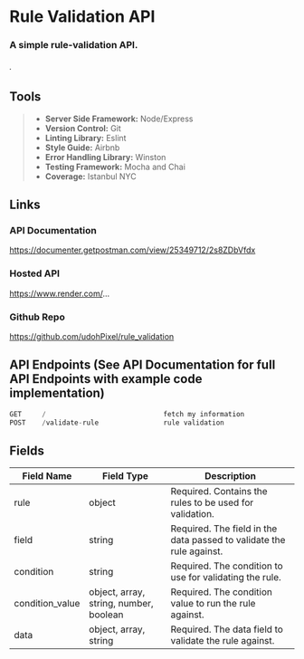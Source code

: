 # Rule Validation API
### A simple rule-validation API.
###### . 

## Tools
>+ __Server Side Framework:__ Node/Express
>+ __Version Control:__ Git
>+ __Linting Library:__ Eslint
>+ __Style Guide:__ Airbnb
>+ __Error Handling Library:__ Winston
>+ __Testing Framework:__ Mocha​ and Chai
>+ __Coverage:__ Istanbul NYC

## Links
### API Documentation
https://documenter.getpostman.com/view/25349712/2s8ZDbVfdx

### Hosted API
https://www.render.com/...

### Github Repo
https://github.com/udohPixel/rule_validation


## API Endpoints (See API Documentation for full API Endpoints with example code implementation)
``` js
GET     /                             fetch my information
POST    /validate-rule                rule validation
```

## Fields
| Field Name      | Field Type                             | Description                                                          |
| --------------- | -------------------------------------- | -------------------------------------------------------------------- |
| rule            | object                                 | Required. Contains the rules to be used for validation.              |
| field           | string                                 | Required. The field in the data passed to validate the rule against. |
| condition       | string                                 | Required. The condition to use for validating the rule.              |
| condition_value | object, array, string, number, boolean | Required. The condition value to run the rule against.               |
| data            | object, array, string                  | Required. The data field to validate the rule against.               |
